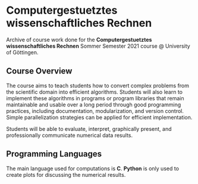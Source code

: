 # Computergestuetztes wissenschaftliches Rechnen

Archive of course work done for the **Computergestuetztes wissenschaftliches Rechnen** Sommer Semester 2021 course @ University of Göttingen.

## Course Overview
The course aims to teach students how to convert complex problems from the scientific domain into efficient algorithms. Students will also learn to implement these algorithms in programs or program libraries that remain maintainable and usable over a long period through good programming practices, including documentation, modularization, and version control. Simple parallelization strategies can be applied for efficient implementation. 

Students will be able to evaluate, interpret, graphically present, and professionally communicate numerical data results.

## Programming Languages
The main language used for computations is **C**. **Python** is only used to create plots for discussing the numerical results.
